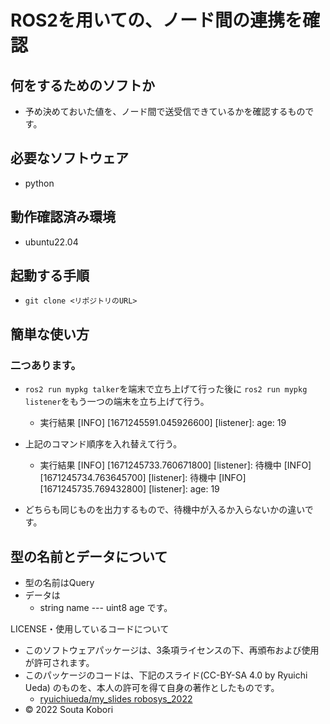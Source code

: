 # ROS2を用いての、ノード間の連携を確認

## 何をするためのソフトか
* 予め決めておいた値を、ノード間で送受信できているかを確認するものです。

## 必要なソフトウェア
* python

## 動作確認済み環境
* ubuntu22.04

## 起動する手順
* `git clone <リポジトリのURL>`

## 簡単な使い方
### 二つあります。
* `ros2 run mypkg talker`を端末で立ち上げて行った後に<cb>
`ros2 run mypkg listener`をもう一つの端末を立ち上げて行う。
	* 実行結果
	  [INFO] [1671245591.045926600] [listener]: age: 19

* 上記のコマンド順序を入れ替えて行う。
	* 実行結果
	  [INFO] [1671245733.760671800] [listener]: 待機中
	  [INFO] [1671245734.763645700] [listener]: 待機中
	  [INFO] [1671245735.769432800] [listener]: age: 19

* どちらも同じものを出力するもので、待機中が入るか入らないかの違いです。

## 型の名前とデータについて
* 型の名前はQuery
* データは
	* string name<cb>
	---<cb>
	uint8 age<cb>
です。

LICENSE・使用しているコードについて
* このソフトウェアパッケージは、3条項ライセンスの下、再頒布および使用が許可されます。
* このパッケージのコードは、下記のスライド(CC-BY-SA 4.0 by Ryuichi Ueda) のものを、本人の許可を得て自身の著作としたものです。
	* [ryuichiueda/my_slides robosys_2022](https://github.com/ryuichiueda/my_slides/tree/master/robosys_2022)
* © 2022 Souta Kobori
